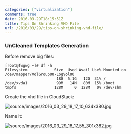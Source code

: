 ```yaml
---
categories: ["virtualization"]
comments: true
date: 2016-03-29T18:15:51Z
title: Tips On Shrinking VHD File
url: /2016/03/29/tips-on-shrinking-vhd-file/
---
```


### UnCleaned Templates Generation
Before remove big files:   

```
[root@fwgwg ~]# df -h
Filesystem            Size  Used Avail Use% Mounted on
/dev/mapper/VolGroup00-LogVol00
                       18G  5.1G   12G  31% /
/dev/xvda1             99M   14M   80M  15% /boot
tmpfs                 128M     0  128M   0% /dev/shm
```
Create the vhd file in CloudStack:    

![source/images/2016_03_29_18_17_10_634x380.jpg](source/images/2016_03_29_18_17_10_634x380.jpg)    

Name it:   

![source/images/2016_03_29_18_17_55_301x382.jpg](source/images/2016_03_29_18_17_55_301x382.jpg)    

